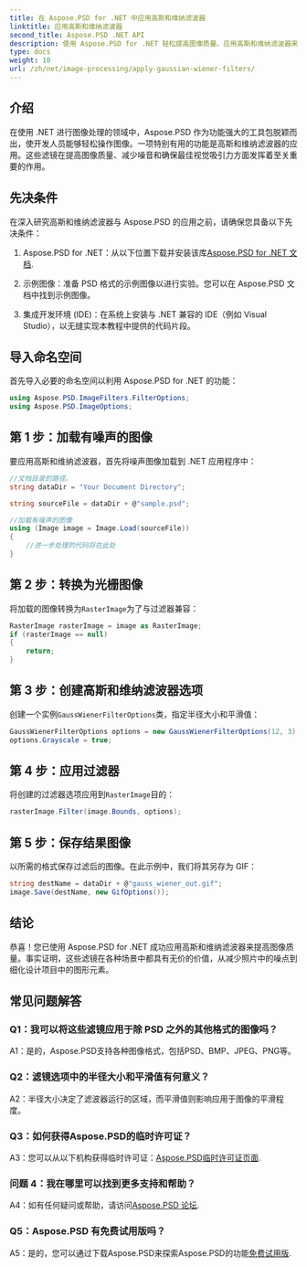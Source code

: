 ```yaml
---
title: 在 Aspose.PSD for .NET 中应用高斯和维纳滤波器
linktitle: 应用高斯和维纳滤波器
second_title: Aspose.PSD .NET API
description: 使用 Aspose.PSD for .NET 轻松提高图像质量。应用高斯和维纳滤波器来降低噪声并获得最佳视觉吸引力。
type: docs
weight: 10
url: /zh/net/image-processing/apply-gaussian-wiener-filters/
---
```

## 介绍

在使用 .NET 进行图像处理的领域中，Aspose.PSD 作为功能强大的工具包脱颖而出，使开发人员能够轻松操作图像。一项特别有用的功能是高斯和维纳滤波器的应用。这些滤镜在提高图像质量、减少噪音和确保最佳视觉吸引力方面发挥着至关重要的作用。

## 先决条件

在深入研究高斯和维纳滤波器与 Aspose.PSD 的应用之前，请确保您具备以下先决条件：

1. Aspose.PSD for .NET：从以下位置下载并安装该库[Aspose.PSD for .NET 文档](https://reference.aspose.com/psd/net/).

2. 示例图像：准备 PSD 格式的示例图像以进行实验。您可以在 Aspose.PSD 文档中找到示例图像。

3. 集成开发环境 (IDE)：在系统上安装与 .NET 兼容的 IDE（例如 Visual Studio），以无缝实现本教程中提供的代码片段。

## 导入命名空间

首先导入必要的命名空间以利用 Aspose.PSD for .NET 的功能：

```csharp
using Aspose.PSD.ImageFilters.FilterOptions;
using Aspose.PSD.ImageOptions;
```

## 第 1 步：加载有噪声的图像

要应用高斯和维纳滤波器，首先将噪声图像加载到 .NET 应用程序中：

```csharp
//文档目录的路径。
string dataDir = "Your Document Directory";

string sourceFile = dataDir + @"sample.psd";

//加载有噪声的图像
using (Image image = Image.Load(sourceFile))
{
    //进一步处理的代码将在此处
}
```

## 第 2 步：转换为光栅图像

将加载的图像转换为`RasterImage`为了与过滤器兼容：

```csharp
RasterImage rasterImage = image as RasterImage;
if (rasterImage == null)
{
    return;
}
```

## 第 3 步：创建高斯和维纳滤波器选项

创建一个实例`GaussWienerFilterOptions`类，指定半径大小和平滑值：

```csharp
GaussWienerFilterOptions options = new GaussWienerFilterOptions(12, 3);
options.Grayscale = true;
```

## 第 4 步：应用过滤器

将创建的过滤器选项应用到`RasterImage`目的：

```csharp
rasterImage.Filter(image.Bounds, options);
```

## 第 5 步：保存结果图像

以所需的格式保存过滤后的图像。在此示例中，我们将其另存为 GIF：

```csharp
string destName = dataDir + @"gauss_wiener_out.gif";
image.Save(destName, new GifOptions());
```

## 结论

恭喜！您已使用 Aspose.PSD for .NET 成功应用高斯和维纳滤波器来提高图像质量。事实证明，这些滤镜在各种场景中都具有无价的价值，从减少照片中的噪点到细化设计项目中的图形元素。

## 常见问题解答

### Q1：我可以将这些滤镜应用于除 PSD 之外的其他格式的图像吗？

A1：是的，Aspose.PSD支持各种图像格式，包括PSD、BMP、JPEG、PNG等。

### Q2：滤镜选项中的半径大小和平滑值有何意义？

A2：半径大小决定了滤波器运行的区域，而平滑值则影响应用于图像的平滑程度。

### Q3：如何获得Aspose.PSD的临时许可证？

 A3：您可以从以下机构获得临时许可证：[Aspose.PSD临时许可证页面](https://purchase.aspose.com/temporary-license/).

### 问题 4：我在哪里可以找到更多支持和帮助？

 A4：如有任何疑问或帮助，请访问[Aspose.PSD 论坛](https://forum.aspose.com/c/psd/34).

### Q5：Aspose.PSD 有免费试用版吗？

 A5：是的，您可以通过下载Aspose.PSD来探索Aspose.PSD的功能[免费试用版](https://releases.aspose.com/).
